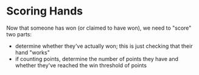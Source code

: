 # Scoring Hands

Now that someone has won (or claimed to have won),
we need to "score" two parts:

- determine whether they've actually won; this is just checking that their hand "works"
- if counting points, determine the number of points they have and whether they've reached the win threshold of points
